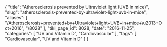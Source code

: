 {
    "title": "Atherosclerosis prevented by Ultraviolet light (UVB in mice)",
    "slug": "atherosclerosis-prevented-by-ultraviolet-light-uvb-in-mice",
    "aliases": [
        "/Atherosclerosis+prevented+by+Ultraviolet+light+UVB+in+mice+\u2013+Oct+2016",
        "/8028"
    ],
    "tiki_page_id": 8028,
    "date": "2016-11-25",
    "categories": [
        "UV and Vitamin D",
        "Cardiovascular"
    ],
    "tags": [
        "Cardiovascular",
        "UV and Vitamin D"
    ]
}